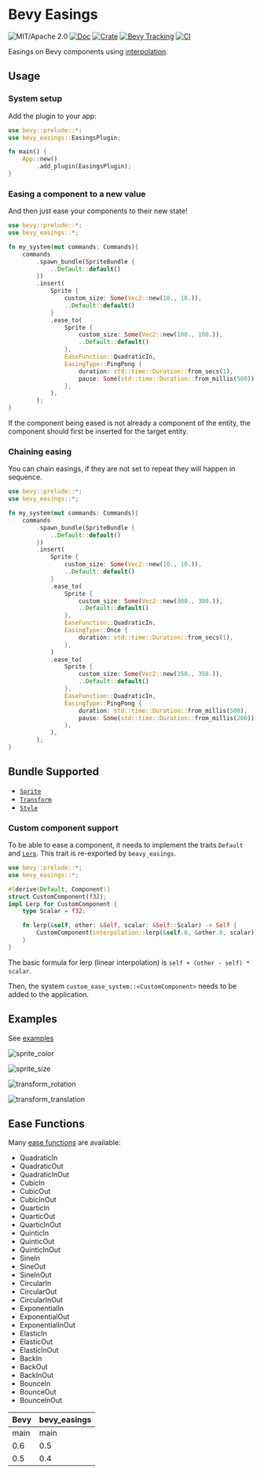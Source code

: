 # Bevy Easings

![MIT/Apache 2.0](https://img.shields.io/badge/license-MIT%2FApache-blue.svg)
[![Doc](https://docs.rs/bevy_easings/badge.svg)](https://docs.rs/bevy_easings)
[![Crate](https://img.shields.io/crates/v/bevy_easings.svg)](https://crates.io/crates/bevy_easings)
[![Bevy Tracking](https://img.shields.io/badge/Bevy%20tracking-main-lightblue)](https://github.com/bevyengine/bevy/blob/main/docs/plugins_guidelines.md#main-branch-tracking)
[![CI](https://github.com/vleue/bevy_easings/actions/workflows/ci.yml/badge.svg)](https://github.com/vleue/bevy_easings/actions/workflows/ci.yml)


Easings on Bevy components using [interpolation](https://crates.io/crates/interpolation).

## Usage

### System setup

Add the plugin to your app:
```rust
use bevy::prelude::*;
use bevy_easings::EasingsPlugin;

fn main() {
    App::new()
        .add_plugin(EasingsPlugin);
}
```

### Easing a component to a new value

And then just ease your components to their new state!

```rust
use bevy::prelude::*;
use bevy_easings::*;

fn my_system(mut commands: Commands){
    commands
        .spawn_bundle(SpriteBundle {
            ..Default::default()
        })
        .insert(
            Sprite {
                custom_size: Some(Vec2::new(10., 10.)),
                ..Default::default()
            }
            .ease_to(
                Sprite {
                    custom_size: Some(Vec2::new(100., 100.)),
                    ..Default::default()
                },
                EaseFunction::QuadraticIn,
                EasingType::PingPong {
                    duration: std::time::Duration::from_secs(1),
                    pause: Some(std::time::Duration::from_millis(500)),
                },
            ),
        );
}
```

If the component being eased is not already a component of the entity, the component should first be inserted for the target entity.

### Chaining easing

You can chain easings, if they are not set to repeat they will happen in sequence.

```rust
use bevy::prelude::*;
use bevy_easings::*;

fn my_system(mut commands: Commands){
    commands
        .spawn_bundle(SpriteBundle {
            ..Default::default()
        })
        .insert(
            Sprite {
                custom_size: Some(Vec2::new(10., 10.)),
                ..Default::default()
            }
            .ease_to(
                Sprite {
                    custom_size: Some(Vec2::new(300., 300.)),
                    ..Default::default()
                },
                EaseFunction::QuadraticIn,
                EasingType::Once {
                    duration: std::time::Duration::from_secs(1),
                },
            )
            .ease_to(
                Sprite {
                    custom_size: Some(Vec2::new(350., 350.)),
                    ..Default::default()
                },
                EaseFunction::QuadraticIn,
                EasingType::PingPong {
                    duration: std::time::Duration::from_millis(500),
                    pause: Some(std::time::Duration::from_millis(200)),
                },
            ),
        );
}
```

## Bundle Supported

- [`Sprite`](https://docs.rs/bevy/latest/bevy/prelude/struct.Sprite.html)
- [`Transform`](https://docs.rs/bevy/latest/bevy/prelude/struct.Transform.html)
- [`Style`](https://docs.rs/bevy/latest/bevy/prelude/struct.Style.html)

### Custom component support

To be able to ease a component, it needs to implement the traits `Default` and [`Lerp`](https://docs.rs/interpolation/0.2.0/interpolation/trait.Lerp.html). This trait is re-exported by `beavy_easings`.

```rust
use bevy::prelude::*;
use bevy_easings::*;

#[derive(Default, Component)]
struct CustomComponent(f32);
impl Lerp for CustomComponent {
    type Scalar = f32;

    fn lerp(&self, other: &Self, scalar: &Self::Scalar) -> Self {
        CustomComponent(interpolation::lerp(&self.0, &other.0, scalar))
    }
}
```

The basic formula for lerp (linear interpolation) is `self + (other - self) * scalar`.

Then, the system `custom_ease_system::<CustomComponent>` needs to be added to the application. 

## Examples

See [examples](https://github.com/vleue/bevy_easings/tree/main/examples)

![sprite_color](./examples/sprite_color.gif)

![sprite_size](./examples/sprite_size.gif)

![transform_rotation](./examples/transform_rotation.gif)

![transform_translation](./examples/transform_translation.gif)

## Ease Functions

Many [ease functions](https://docs.rs/interpolation/0.2.0/interpolation/enum.EaseFunction.html) are available:

- QuadraticIn
- QuadraticOut
- QuadraticInOut
- CubicIn
- CubicOut
- CubicInOut
- QuarticIn
- QuarticOut
- QuarticInOut
- QuinticIn
- QuinticOut
- QuinticInOut
- SineIn
- SineOut
- SineInOut
- CircularIn
- CircularOut
- CircularInOut
- ExponentialIn
- ExponentialOut
- ExponentialInOut
- ElasticIn
- ElasticOut
- ElasticInOut
- BackIn
- BackOut
- BackInOut
- BounceIn
- BounceOut
- BounceInOut

|Bevy|bevy_easings|
|---|---|
|main|main|
|0.6|0.5|
|0.5|0.4|

